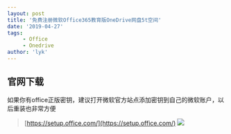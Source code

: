 ```yaml
---
layout: post
title: '免费注册微软Office365教育版OneDrive网盘5t空间'
date: '2019-04-27'
tags:
     - Office
     - Onedrive
author: 'lyk'
---
```

## 官网下载
如果你有office正版密钥，建议打开微软官方站点添加密钥到自己的微软账户，以后重装也非常方便
> [https://setup.office.com/](https://setup.office.com/)
![](https://up.go28.cn/pimg/20190428222023.png!960)